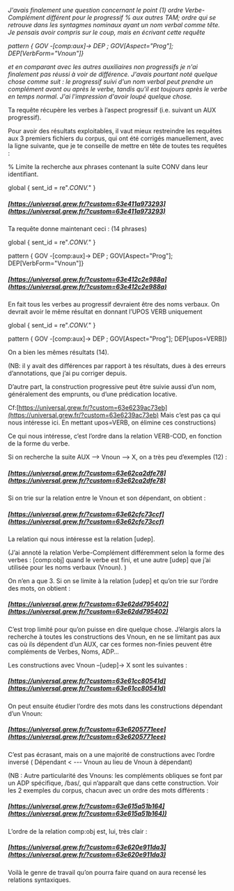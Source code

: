 _J'avais finalement une question concernant le point (1) ordre Verbe-Complément différent pour le progressif % aux autres TAM; ordre qui se retrouve dans les syntagmes nominaux ayant un nom verbal comme tête. Je pensais avoir compris sur le coup, mais en écrivant cette requête_

_pattern { GOV -[comp:aux]-> DEP ; GOV[Aspect="Prog"]; DEP[VerbForm="Vnoun"]}_

_et en comparant avec les autres auxiliaires non progressifs je n'ai finalement pas réussi à voir de différence. J'avais pourtant noté quelque chose comme suit : le progressif suivi d'un nom verbal peut prendre un complément avant ou après le verbe, tandis qu'il est toujours après le verbe en temps normal. J'ai l'impression d'avoir loupé quelque chose._

Ta requête récupère les verbes à l’aspect progressif (i.e. suivant un AUX progressif).

Pour avoir des résultats exploitables, il vaut mieux restreindre les requêtes aux 3 premiers fichiers du corpus, qui ont été corrigés manuellement, avec la ligne suivante, que je te conseille de mettre en tête de toutes tes requêtes :

% Limite la recherche aux phrases contenant la suite CONV dans leur identifiant.

global { sent_id = re".*CONV.*" }

##### [https://universal.grew.fr/?custom=63e411a973293](https://universal.grew.fr/?custom=63e411a973293)

Ta requête donne maintenant ceci : (14 phrases)

global { sent_id = re".*CONV.*" }

pattern { GOV -[comp:aux]-> DEP ; GOV[Aspect="Prog"]; DEP[VerbForm="Vnoun"]}

##### [https://universal.grew.fr/?custom=63e412c2e988a](https://universal.grew.fr/?custom=63e412c2e988a)

En fait tous les verbes au progressif devraient être des noms verbaux. On devrait avoir le même résultat en donnant l’UPOS VERB uniquement

global { sent_id = re".*CONV.*" }

pattern { GOV -[comp:aux]-> DEP ; GOV[Aspect="Prog"]; DEP[upos=VERB]}

On a bien les mêmes résultats (14).

(NB: il y avait des différences par rapport à tes résultats, dues à des erreurs d’annotations, que j’ai pu corriger depuis.

D’autre part, la construction progressive peut être suivie aussi d’un nom, généralement des emprunts, ou d’une prédication locative.

Cf:[https://universal.grew.fr/?custom=63e6239ac73eb](https://universal.grew.fr/?custom=63e6239ac73eb) Mais c’est pas ça qui nous intéresse ici. En mettant upos=VERB, on élimine ces constructions)

Ce qui nous intéresse, c’est l’ordre dans la relation VERB-COD, en fonction de la forme du verbe.

Si on recherche la suite AUX –> Vnoun –> X, on a très peu d’exemples (12) :

##### [https://universal.grew.fr/?custom=63e62ca2dfe78](https://universal.grew.fr/?custom=63e62ca2dfe78)

Si on trie sur la relation entre le Vnoun et son dépendant, on obtient :

##### [https://universal.grew.fr/?custom=63e62cfc73ccf](https://universal.grew.fr/?custom=63e62cfc73ccf)

La relation qui nous intéresse est la relation [udep].

(J’ai annoté la relation Verbe-Complément différemment selon la forme des verbes : [comp:obj] quand le verbe est fini, et une autre [udep] que j’ai utilisée pour les noms verbaux (Vnoun). )

On n’en a que 3. Si on se limite à la relation [udep] et qu’on trie sur l’ordre des mots, on obtient :

##### [https://universal.grew.fr/?custom=63e62dd795402](https://universal.grew.fr/?custom=63e62dd795402)

C’est trop limité pour qu’on puisse en dire quelque chose. J’élargis alors la recherche à toutes les constructions des Vnoun, en ne se limitant pas aux cas où ils dépendent d’un AUX, car ces formes non-finies peuvent être compléments de Verbes, Noms, ADP…

Les constructions avec Vnoun –[udep]-> X sont les suivantes :

##### [https://universal.grew.fr/?custom=63e61cc80541d](https://universal.grew.fr/?custom=63e61cc80541d)

On peut ensuite étudier l’ordre des mots dans les constructions dépendant d’un Vnoun:

##### [https://universal.grew.fr/?custom=63e6205771eee](https://universal.grew.fr/?custom=63e6205771eee)

C’est pas écrasant, mais on a une majorité de constructions avec l’ordre inversé ( Dépendant < --- Vnoun au lieu de Vnoun à dépendant)

(NB : Autre particularité des Vnouns: les compléments obliques se font par un ADP spécifique, /ɓas/, qui n’apparaît que dans cette construction. Voir les 2 exemples du corpus, chacun avec un ordre des mots différents :

##### [https://universal.grew.fr/?custom=63e615a51b164](https://universal.grew.fr/?custom=63e615a51b164))

L’ordre de la relation comp:obj est, lui, très clair :

##### [https://universal.grew.fr/?custom=63e620e911da3](https://universal.grew.fr/?custom=63e620e911da3)

Voilà le genre de travail qu’on pourra faire quand on aura recensé les relations syntaxiques.

